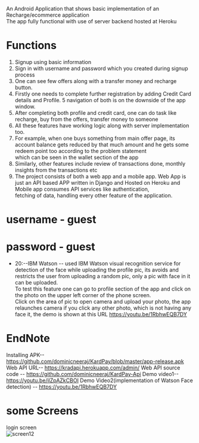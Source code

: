 An Android Application that shows basic implementation of an Recharge/ecommerce application  
The app fully functional with use of server backend hosted at Heroku    

 # Functions
 1. Signup using basic information
 2. Sign in with username and password which you created during signup process  
 3. One can see few offers along with a transfer money and recharge button.  
 4. Firstly one needs to complete further registration by adding Credit Card details and Profile.
 5 navigation of both is on the downside of the app window.
 6. After completing both profile and credit card, one can do task like recharge, buy from the offers, transfer money to someone  
 7. All these features have working logic along with server implementation too.  
 8. For example, when one buys something from main offer page, its account balance gets reduced by that much amount and he gets some redeem point too according to the problem statement  
 which can be seen in the wallet section of the app  
 9. Similarly, other features include review of transactions done, monthly insights from the transactions etc  
 10. The project consists of both a web app and a mobile app. Web App is just an API based APP written in Django and Hosted on Heroku and Mobile app consumes API services like authentication,   
 fetching of data, handling every other feature of the application.  

# username - guest  
# password - guest  
 - 20:--IBM Watson -- used IBM Watson visual recognition service for detection of the face while uploading the profile pic, its avoids and restricts the user from uploading a random pic, only a pic with face in it can be uploaded.  
To test this feature one can go to profile section of the app and click on the photo on the upper left corner of the phone screen.  
Click on the area of pic to open camera and upload your photo, the app relaunches camera if you click any other photo, which is not having any  
face it, the demo is shown at this URL https://youtu.be/1RbhwEQB7DY


# EndNote  
Installing APK-- https://github.com/dominicneeraj/KardPay/blob/master/app-release.apk 
Web API URL--  https://kradapi.herokuapp.com/admin/
Web API source code -- https://github.com/dominicneeraj/KardPay-Api
Demo video1--  https://youtu.be/ilZpAZkCBOI
Demo Video2(implementation of Watson Face detection)  -- https://youtu.be/1RbhwEQB7DY

# some Screens
login screen  
![screen12](https://user-images.githubusercontent.com/17751493/30934746-19bb8310-a3ec-11e7-8402-b575e25a5d6f.png)
